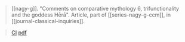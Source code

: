 > [[nagy-g]]. "Comments on comparative mythology 6, trifunctionality and the goddess Hērā". Article, part of [[series-nagy-g-ccm]], in [[journal-classical-inquiries]].

> [CI](https://classical-inquiries.chs.harvard.edu/comments-on-comparative-mythology-6-trifunctionality-and-the-goddess-hera/)
> [pdf](a/nagy-g-ccm-6.pdf)